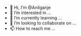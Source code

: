- 👋 Hi, I’m @Anilganje
- 👀 I’m interested in ...
- 🌱 I’m currently learning ...
- 💞️ I’m looking to collaborate on ...
- 📫 How to reach me ...

<!---
Anilganje/Anilganje is a ✨ special ✨ repository because its `README.md` (this file) appears on your GitHub profile.
You can click the Preview link to take a look at your changes.
--->
